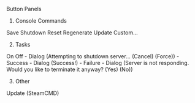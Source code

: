 Button Panels

1) Console Commands

Save
Shutdown
Reset
Regenerate
Update
Custom...

2) Tasks

On
Off 
    - Dialog (Attempting to shutdown server... (Cancel) (Force))
       - Success
         - Dialog (Success!)
       - Failure
         - Dialog (Server is not responding. Would you like to terminate it anyway? (Yes) (No))


3) Other

Update (SteamCMD)

